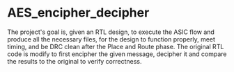# AES_encipher_decipher
The project's goal is, given an RTL design, to execute the ASIC flow and produce all the necessary files, for the design to function properly, meet timing, and be DRC clean after the Place and Route phase. The original RTL code is modify to first encipher the given message, decipher it and compare the results to the original to verify correctness.

